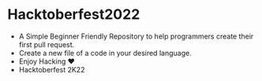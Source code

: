 # Hacktoberfest2022
- A Simple Beginner Friendly Repository to help programmers create their first pull request.
- Create a new file of a code in your desired language.
- Enjoy Hacking ♥
- Hacktoberfest 2K22
